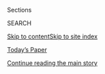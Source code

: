 <div id="app">

<div>

<div class="NYTAppHideMasthead css-zz1s19 e1suatyy0">

<div class="section css-ui9rw0 e1suatyy2">

<div class="css-11hrj97 er09x8g0">

<div class="css-6n7j50">

</div>

<span class="css-1dv1kvn">Sections</span>

<div class="css-10488qs">

<span class="css-1dv1kvn">SEARCH</span>

</div>

[Skip to content](#site-content)[Skip to site
index](#site-index)

</div>

<div class="css-10698na e1huz5gh0">

</div>

</div>

<div id="masthead-bar-one" class="section hasLinks css-15hmgas e1csuq9d3">

<div class="css-uqyvli e1csuq9d0">

</div>

<div class="css-1uqjmks e1csuq9d1">

</div>

<div class="css-9e9ivx">

[](https://myaccount.nytimes.com/auth/login?response_type=cookie&client_id=vi)

</div>

<div class="css-1bvtpon e1csuq9d2">

[Today’s Paper](https://www.nytimes.com/section/todayspaper)

</div>

</div>

</div>

</div>

<div data-aria-hidden="false">

<div id="site-content" data-role="main">

<div id="top-wrapper" class="css-15p45cc eaca97t0" type="top">

<div id="top-slug" class="css-19x0jxb eaca97t1" hidden="">

Advertisement

</div>

[Continue reading the main
story](#after-top)

<div class="ad top-wrapper" style="text-align:center;height:100%;display:block;min-height:90px">

<div id="top" class="place-ad" data-position="top" data-size-key="top">

</div>

</div>

<div id="after-top">

</div>

</div>

<div id="collection-t-food" class="section css-15h4p1b e9abtgs0">

<div class="css-1j21atc e1svk9qx1">

<div class="css-2fant5 e1svk9qx2">

<div class="css-9dfq42 eu54l5x0">

<div id="sponsor-wrapper" class="css-7a1pgi eaca97t0" type="sponsor" hidden="">

<div id="sponsor-slug" class="css-1l4mleb eaca97t1" hidden="">

Supported by

</div>

[Continue reading the main
story](#after-sponsor)

<div id="sponsor" class="ad sponsor-wrapper" style="text-align:left;height:100%;display:block">

</div>

<div id="after-sponsor">

</div>

</div>

</div>

### <span class="css-1j5banm ezz4tcd1">[T Magazine](/section/t-magazine)</span>

</div>

<div class="css-nfcc9b e1svk9qx3">

<div class="css-vl9dhg e1svk9qx5">

<div class="css-1nrhkj6 e1svk9qx6">

# Food

<div class="follow-button-placeholder" data-collection-id="">

</div>

</div>

</div>

</div>

</div>

<div class="css-4svvz1 ekkqrpp0">

<div id="collection-highlights-container" class="section css-18l1u7x e46isfb1">

<div class="css-m1whxf ekkqrpp1">

## Highlights

1.  ![<span class="css-473pcf e1oaj3zl2"><span class="css-1dv1kvn">Credit</span>Skye
    McAlpine</span>](https://static01.nyt.com/images/2020/07/28/t-magazine/27tmag-mcalpine-slide-GUB5/27tmag-mcalpine-slide-GUB5-threeByTwoMediumAt2X.jpg)
    
    <div class="css-xbztij">
    
    <div class="css-1hyfx7x">
    
    [![](https://static01.nyt.com/images/2020/07/28/t-magazine/27tmag-mcalpine-slide-GUB5/27tmag-mcalpine-slide-GUB5-thumbStandard.jpg)](/2020/07/29/t-magazine/skye-mcalpine-pasta-cooking.html)
    
    </div>
    
    ### One Good Meal
    
    ## [A Food Writer’s Sicilian Pasta Dish — and Tips for Sharing It](/2020/07/29/t-magazine/skye-mcalpine-pasta-cooking.html)
    
    Skye McAlpine has made a name for herself serving bountiful meals to
    large groups of friends. During lockdown, she’s discovered the joy
    of cooking for just one or
    two.
    
    <span class="css-me3p27"></span><span class="css-nds4d6 e4e4i5l3"></span><span class="css-9voj2j">By
    <span class="css-1baulvz last-byline" itemprop="name">Isabel
    Wilkinson</span></span>
    
    </div>

2.  1.  ![<span class="css-473pcf e1oaj3zl2"><span class="css-1dv1kvn">Credit</span>Patricia
        Heal. Prop Stylist: Martin
        Bourne</span>](https://static01.nyt.com/images/2020/07/14/t-magazine/14tmag-plague/14tmag-plague-threeByTwoMediumAt2X.jpg)
        
        <div class="css-1r9cexg">
        
        <div class="css-1ox3lt4">
        
        [![](https://static01.nyt.com/images/2020/07/14/t-magazine/14tmag-plague/14tmag-plague-thumbStandard.jpg)](/2020/07/16/t-magazine/eating-food-during-plague.html)
        
        </div>
        
        ## [What We Eat During a Plague](/2020/07/16/t-magazine/eating-food-during-plague.html)
        
        Over the past months, Americans have embraced comfort food with
        a renewed fervor. But this isn’t the first time culinary habits
        have shifted during a
        pandemic.
        
        <span class="css-me3p27"></span><span class="css-nds4d6 e4e4i5l3"></span><span class="css-9voj2j">By
        <span class="css-1baulvz last-byline" itemprop="name">Michael
        Snyder</span></span>
        
        </div>
    
    2.  ![<span class="css-473pcf e1oaj3zl2"><span class="css-1dv1kvn">Credit</span>Courtesy
        of
        Dante</span>](https://static01.nyt.com/images/2020/05/28/t-magazine/dante-slide-0AFX/dante-slide-0AFX-threeByTwoMediumAt2X-v3.jpg)
        
        <div class="css-1r9cexg">
        
        <div class="css-1ox3lt4">
        
        [![](https://static01.nyt.com/images/2020/05/28/t-magazine/dante-slide-0AFX/dante-slide-0AFX-thumbStandard.jpg)](/2020/06/12/t-magazine/caffe-dante-nyc.html)
        
        </div>
        
        ### The 212
        
        ## [The Italian Cafe Where New Yorkers Sample La Dolce Vita](/2020/06/12/t-magazine/caffe-dante-nyc.html)
        
        For generations, Caffé Dante served aperitivi to Manhattanites
        at its sought-after sidewalk tables. Now, the reimagined version
        is offering Negronis to
        go.
        
        <span class="css-me3p27"></span><span class="css-nds4d6 e4e4i5l3"></span><span class="css-9voj2j">By
        <span class="css-1baulvz last-byline" itemprop="name">Reggie
        Nadelson</span></span>
        
        </div>
    
    3.  ![<span class="css-473pcf e1oaj3zl2"><span class="css-1dv1kvn">Credit</span>Moira
        Tarmy</span>](https://static01.nyt.com/images/2020/06/19/t-magazine/19tmag-kamm/19tmag-kamm-threeByTwoMediumAt2X.jpg)
        
        <div class="css-1r9cexg">
        
        <div class="css-1ox3lt4">
        
        [![](https://static01.nyt.com/images/2020/06/19/t-magazine/19tmag-kamm/19tmag-kamm-thumbStandard.jpg)](/2020/06/26/t-magazine/jesse-kamm-quinoa-bowl-recipe.html)
        
        </div>
        
        ### One Good Meal
        
        ## [A Fashion Designer’s Reimagining of a Quinoa Bowl](/2020/06/26/t-magazine/jesse-kamm-quinoa-bowl-recipe.html)
        
        Jesse Kamm makes this medley of vegetables and quinoa as often
        as twice a
        week.
        
        <span class="css-me3p27"></span><span class="css-nds4d6 e4e4i5l3"></span><span class="css-9voj2j">By
        <span class="css-1baulvz last-byline" itemprop="name">Nick
        Marino</span></span>
        
        </div>

</div>

<div class="css-1xdhyk6 e46isfb0">

<div class="css-zk12ih ef6si7p0">

1.  ![<span class="css-kfv9p0 e1oaj3zl2"><span class="css-1dv1kvn">Credit</span>Tony
    Floyd</span>](https://static01.nyt.com/images/2020/04/13/t-magazine/13tmag-cultureimages-slide-NXLX/13tmag-cultureimages-slide-NXLX-videoLarge-v2.jpg)
    
    <div class="css-10wtrbd">
    
    ## [Enrique Olvera and His Culinary Heirs Have Changed How and What We Eat](/interactive/2020/04/13/t-magazine/enrique-olvera-chef.html)
    
    The influential chef has reconceived Mexican cuisine, both in his
    own country and
    beyond.
    
    <span class="css-me3p27"></span>
    
    </div>

2.  ![<span class="css-kfv9p0 e1oaj3zl2"><span class="css-1dv1kvn">Credit</span>Sofía
    Probert</span>](https://static01.nyt.com/images/2020/04/13/t-magazine/13tmag-olvera-recipe/13tmag-olvera-recipe-videoLarge.jpg)
    
    <div class="css-10wtrbd">
    
    ## [Enrique Olvera’s Satisfying, Adaptable Vegetable Soup](/2020/04/13/t-magazine/enrique-olvera-vegetable-soup-recipe.html)
    
    The chef shares his recipe for a hearty broth-based dish, inspired
    by the version his grandmother used to
    make.
    
    <span class="css-me3p27"></span><span class="css-nds4d6 e4e4i5l3"></span><span class="css-9voj2j">By
    <span class="css-1baulvz last-byline" itemprop="name">Merrell
    Hambleton</span></span>
    
    </div>

3.  ### One Good Meal
    
    ![<span class="css-kfv9p0 e1oaj3zl2"><span class="css-1dv1kvn">Credit</span>Matthew
    Johnson</span>](https://static01.nyt.com/images/2020/05/12/t-magazine/liz-lambert/liz-lambert-videoLarge-v2.jpg)
    
    <div class="css-10wtrbd">
    
    ## [A Hotelier’s Spicy Fish Stew](/2020/05/18/t-magazine/liz-lambert-bouillabaisse-recipe.html)
    
    As she prepares to embark on a new chapter, Liz Lambert has
    rediscovered the joy of sharing food with her
    family.
    
    <span class="css-me3p27"></span><span class="css-nds4d6 e4e4i5l3"></span><span class="css-9voj2j">By
    <span class="css-1baulvz last-byline" itemprop="name">Nick
    Marino</span></span>
    
    </div>

4.  ![<span class="css-kfv9p0 e1oaj3zl2"><span class="css-1dv1kvn">Credit</span>Emma
    Hardy</span>](https://static01.nyt.com/images/2020/05/17/t-magazine/17tmag-xian-slide-6UTN/17tmag-xian-slide-6UTN-videoLarge-v2.jpg)
    
    <div class="css-10wtrbd">
    
    ## [Eating in Xi’an, Where Wheat and Lamb Speak to China’s Varied Palate](/2020/05/11/t-magazine/xian-china-food.html)
    
    In the city’s Muslim Quarter, meals are a celebration of
    globalization and ethnic diversity — and a lasting defense against
    erasure.
    
    <span class="css-me3p27"></span><span class="css-nds4d6 e4e4i5l3"></span><span class="css-9voj2j">By
    <span class="css-1baulvz last-byline" itemprop="name">Ligaya
    Mishan</span></span>
    
    </div>

5.  ### One Good Meal
    
    ![<span class="css-kfv9p0 e1oaj3zl2"><span class="css-1dv1kvn">Credit</span>Paul
    Quitoriano</span>](https://static01.nyt.com/images/2020/03/10/t-magazine/10tmag-taseer-03/10tmag-taseer-03-videoLarge.jpg)
    
    <div class="css-10wtrbd">
    
    ## [A Chicken Biryani Recipe That Brings People Together](/2020/03/10/t-magazine/aatish-taseer-chicken-biryani.html)
    
    For the writer Aatish Taseer, a childhood staple has taken on new
    resonance in light of Delhi’s citizenship
    protests.
    
    <span class="css-me3p27"></span><span class="css-nds4d6 e4e4i5l3"></span><span class="css-9voj2j">By
    <span class="css-1baulvz last-byline" itemprop="name">Nick
    Marino</span></span>
    
    </div>

</div>

</div>

<div class="css-1xdhyk6 e46isfb0">

<div class="css-zk12ih ef6si7p0">

1.  ![<span class="css-kfv9p0 e1oaj3zl2"><span class="css-1dv1kvn">Credit</span>Clockwise
    from top left: Aya Brackett; Scott J. Ross; George Etheredge; Yuki
    Sugiura</span>](https://static01.nyt.com/images/2020/03/18/t-magazine/18tmag-selfdispromo/18tmag-selfdispromo-videoLarge-v3.jpg)
    
    <div class="css-10wtrbd">
    
    ## [T’s Guide to Staying at Home, and Making the Best of It](/2020/03/19/t-magazine/stay-at-home-coronavirus-ideas.html)
    
    Hunkering down in isolation? Keep the stress at bay with a delicious
    meal, some self-care and a riveting
    read.
    
    <span class="css-me3p27"></span>
    
    </div>

2.  ### One Good Meal
    
    ![<span class="css-kfv9p0 e1oaj3zl2"><span class="css-1dv1kvn">Credit</span>Joann
    Pai</span>](https://static01.nyt.com/images/2020/04/19/t-magazine/16tmag-kerzon/16tmag-kerzon-videoLarge.jpg)
    
    <div class="css-10wtrbd">
    
    ## [The Galette Recipe One French Creative Director Grew Up On](/2020/04/16/t-magazine/galette-recipe-pierre-alexis-delaplace.html)
    
    At his grandmother’s cottage in Brittany, Pierre-Alexis Delaplace of
    Kerzon would wait, somewhat impatiently, for this savory
    treat.
    
    <span class="css-me3p27"></span><span class="css-nds4d6 e4e4i5l3"></span><span class="css-9voj2j">By
    <span class="css-1baulvz last-byline" itemprop="name">Nick
    Marino</span></span>
    
    </div>

3.  ![<span class="css-kfv9p0 e1oaj3zl2"><span class="css-1dv1kvn">Credit</span>Photo
    by Sharon Core. Food styling by Young Gun Lee. Prop styling by Maria
    Santana</span>](https://static01.nyt.com/images/2020/02/17/t-magazine/17tmag-banquets/17tmag-banquets-videoLarge.jpg)
    
    <div class="css-10wtrbd">
    
    ## [When Did Gluttony Become So Glamorous?](/2020/02/21/t-magazine/fashion-banquets.html)
    
    Over-the-top banquets have long been viewed as harbingers of
    impending doom. Their recent resurgence on the fashion circuit feels
    like a cheeky comment on the
    times.
    
    <span class="css-me3p27"></span><span class="css-nds4d6 e4e4i5l3"></span><span class="css-9voj2j">By
    <span class="css-1baulvz last-byline" itemprop="name">Ligaya
    Mishan</span></span>
    
    </div>

4.  ### The 212
    
    ![<span class="css-kfv9p0 e1oaj3zl2"><span class="css-1dv1kvn">Credit</span>Courtesy
    of Schaller &
    Weber</span>](https://static01.nyt.com/images/2020/02/26/t-magazine/26tmag-shaller-slide-NTRZ/26tmag-shaller-slide-NTRZ-videoLarge-v2.jpg)
    
    <div class="css-10wtrbd">
    
    ## [The Butcher Shop Keeping Old World Delicacies Alive](/2020/02/26/t-magazine/schaller-weber.html)
    
    Schaller & Weber, in New York’s once predominantly German Yorkville
    neighborhood, has supplied the city with knackwurst and sauerkraut
    for three
    generations.
    
    <span class="css-me3p27"></span><span class="css-nds4d6 e4e4i5l3"></span><span class="css-9voj2j">By
    <span class="css-1baulvz last-byline" itemprop="name">Reggie
    Nadelson</span></span>
    
    </div>

5.  ### Food Matters
    
    ![<span class="css-kfv9p0 e1oaj3zl2"><span class="css-1dv1kvn">Credit</span>Photo
    by Patricia Heal. Food styling by Young Gun Lee. Prop styling by
    Victoria
    Petro-Conroy</span>](https://static01.nyt.com/images/2020/02/13/t-magazine/13tmag-palestinianfood-slide-TQLV/13tmag-palestinianfood-slide-TQLV-videoLarge.jpg)
    
    <div class="css-10wtrbd">
    
    ## [The Rise of Palestinian Food](/2020/02/12/t-magazine/palestinian-food.html)
    
    Cookbook authors and chefs are arguing for their place at the table
    — to chronicle recipes, safeguard ingredients and assert a sense
    of
    humanity.
    
    <span class="css-me3p27"></span><span class="css-nds4d6 e4e4i5l3"></span><span class="css-9voj2j">By
    <span class="css-1baulvz last-byline" itemprop="name">Ligaya
    Mishan</span></span>
    
    </div>

</div>

</div>

</div>

<div id="mid1-wrapper" class="css-1mn4oms eaca97t0" type="rank">

<div id="mid1-slug" class="css-1tag3rd eaca97t1">

Advertisement

</div>

[Continue reading the main
story](#after-mid1)

<div id="mid1" class="ad mid1-wrapper" style="text-align:center;height:100%;display:block">

</div>

<div id="after-mid1">

</div>

</div>

</div>

<div class="css-185go5a e1o5byef0">

<div class="css-15cbhtu">

  - [Latest](#stream-panel)
  - <span class="css-6n7j50">Search</span>
    <div class="control">
    <div class="label-container css-1dv1kvn">
    Search
    </div>
    <div class="css-wm4t3d">
    **<span id="clear-search-input" class="css-1dv1kvn">Clear this text
    input</span>
    </div>
    </div>
    <span class="css-1iovbfw"></span>

<div id="stream-panel" class="section css-8msx5b e1jz0cab1">

<div class="css-13mho3u">

1.  
    
    <div class="css-1cp3ece">
    
    <div class="css-1l4spti">
    
    [](/2020/07/30/t-magazine/the-t-list-five-things-we-recommend-this-week.html)
    
    <div class="css-79elbk">
    
    ![](https://static01.nyt.com/images/2020/07/31/t-magazine/29tmag-newsletter-slide-8YU1-print/29tmag-newsletter-slide-8YU1-thumbWide.jpg?quality=75&auto=webp&disable=upscale)
    
    </div>
    
    ## The T List: Five Things We Recommend This Week
    
    Farm dining, a Parisian floral gallery, Ruth Asawa stamps — and
    more.
    
    <div class="css-15yh6bw ea5icrr0">
    
    </div>
    
    </div>
    
    <div class="css-156habm e1xfvim33">
    
    </div>
    
    </div>

2.  
    
    <div class="css-1cp3ece">
    
    <div class="css-1l4spti">
    
    [](/2020/07/17/t-magazine/summer-recipes-arjamolho-soup-vanessa-barragao.html)
    
    <div class="css-79elbk">
    
    ![](https://static01.nyt.com/images/2020/07/15/t-magazine/15tmag-barragao-03/15tmag-barragao-03-thumbWide.jpg?quality=75&auto=webp&disable=upscale)
    
    </div>
    
    ### <span class="css-m70j1g">One Good Meal</span>
    
    ## A Portuguese Artist’s Chilled Tomato Soup
    
    For a simple lunch or dinner, Vanessa Barragão often makes
    arjamolho, which is healthy, flavorful and perfect for summer.
    
    <div class="css-15yh6bw ea5icrr0">
    
    By <span class="css-1n7hynb">Nick
    Marino</span>
    
    </div>
    
    </div>
    
    <div class="css-156habm e1xfvim33">
    
    </div>
    
    </div>

3.  
    
    <div class="css-1cp3ece">
    
    <div class="css-1l4spti">
    
    [](/2020/07/16/t-magazine/margo-price-album-tlist.html)
    
    <div class="css-79elbk">
    
    ![](https://static01.nyt.com/images/2020/07/15/t-magazine/15tmag-tlist-slide-TBXG/15tmag-tlist-slide-TBXG-thumbWide-v2.jpg?quality=75&auto=webp&disable=upscale)
    
    </div>
    
    ## The T List: Five Things We Recommend This Week
    
    Unisex jerkins, raw vinegars, classic sportswear — and
    more.
    
    <div class="css-15yh6bw ea5icrr0">
    
    </div>
    
    </div>
    
    <div class="css-156habm e1xfvim33">
    
    </div>
    
    </div>

4.  
    
    <div class="css-1cp3ece">
    
    <div class="css-1l4spti">
    
    [](/2020/07/02/t-magazine/kenzo-vans-tlist.html)
    
    <div class="css-79elbk">
    
    ![](https://static01.nyt.com/images/2020/07/01/t-magazine/01tmag-newsletter-slide-LL2I/01tmag-newsletter-slide-LL2I-thumbWide.jpg?quality=75&auto=webp&disable=upscale)
    
    </div>
    
    ## The T List: Five Things We Recommend This Week
    
    Three-course French meals for the home, a new Greek hotel — and
    more.
    
    <div class="css-15yh6bw ea5icrr0">
    
    </div>
    
    </div>
    
    <div class="css-156habm e1xfvim33">
    
    </div>
    
    </div>

5.  
    
    <div class="css-1cp3ece">
    
    <div class="css-1l4spti">
    
    [](/2020/06/27/at-home/coronavirus-make-mocktails.html)
    
    <div class="css-79elbk">
    
    ![](https://static01.nyt.com/images/2020/06/28/multimedia/28ah-mocktail02/merlin_172221687_89d28f94-614c-4974-bbb7-966060369d80-thumbWide.jpg?quality=75&auto=webp&disable=upscale)
    
    </div>
    
    ## Make It the Summer of the Mocktail
    
    Sophisticated drinks don’t have to include alcohol. For your next
    socially distant drink, mix up a pitcher.
    
    <div class="css-15yh6bw ea5icrr0">
    
    By <span class="css-1n7hynb">Florence
    Fabricant</span>
    
    </div>
    
    </div>
    
    <div class="css-156habm e1xfvim33">
    
    </div>
    
    </div>

6.  
    
    <div class="css-1cp3ece">
    
    <div class="css-1l4spti">
    
    [](/2020/06/24/realestate/grow-garlic-garden-organic.html)
    
    <div class="css-79elbk">
    
    ![](https://static01.nyt.com/images/2020/06/28/realestate/24garden1/oakImage-1592848528045-thumbWide.jpg?quality=75&auto=webp&disable=upscale)
    
    </div>
    
    ### <span class="css-m70j1g">IN THE GARDEN</span>
    
    ## The Garlic Will Tell You When It’s Time
    
    Lessons from an organic garlic farmer on how to grow, harvest and
    cure garlic at home.
    
    <div class="css-15yh6bw ea5icrr0">
    
    By <span class="css-1n7hynb">Margaret
    Roach</span>
    
    </div>
    
    </div>
    
    <div class="css-156habm e1xfvim33">
    
    </div>
    
    </div>

7.  
    
    <div class="css-1cp3ece">
    
    <div class="css-1l4spti">
    
    [](/2020/06/16/travel/wineries-distilleries-farm-stay-cooking-schools-virus.html)
    
    <div class="css-79elbk">
    
    ![](https://static01.nyt.com/images/2020/06/11/travel/16food-and-drink-virus-1/16food-and-drink-virus-1-thumbWide-v3.jpg?quality=75&auto=webp&disable=upscale)
    
    </div>
    
    ## As Travel Resumes, Wineries, Cooking Schools and Others Get Creative
    
    Distilleries, cooking schools, wineries and food halls from
    California to South Minneapolis are adjusting to social distancing
    and hygiene in a new era of travel.
    
    <div class="css-15yh6bw ea5icrr0">
    
    By <span class="css-1n7hynb">Lauren
    Sloss</span>
    
    </div>
    
    </div>
    
    <div class="css-156habm e1xfvim33">
    
    </div>
    
    </div>

8.  
    
    <div class="css-1cp3ece">
    
    <div class="css-1l4spti">
    
    [](/2020/06/05/at-home/how-to-make-sorbet.html)
    
    <div class="css-79elbk">
    
    ![](https://static01.nyt.com/images/2020/06/07/multimedia/07ah-sorbet1/merlin_173216511_3c2f37df-8f88-42c9-a435-9d39d655b549-thumbWide.jpg?quality=75&auto=webp&disable=upscale)
    
    </div>
    
    ## With a Turn of the Can Opener, Make Sorbet
    
    An almost 25-year-old hack lets you use a food processor and canned
    fruit to create frozen treats.
    
    <div class="css-15yh6bw ea5icrr0">
    
    By <span class="css-1n7hynb">Florence
    Fabricant</span>
    
    </div>
    
    </div>
    
    <div class="css-156habm e1xfvim33">
    
    </div>
    
    </div>

9.  
    
    <div class="css-1cp3ece">
    
    <div class="css-1l4spti">
    
    [](/2020/05/31/world/europe/coronavirus-prawn-spain.html)
    
    <div class="css-79elbk">
    
    ![](https://static01.nyt.com/images/2020/05/28/world/00virus-spain-fish01sub/00virus-spain-fish01sub-thumbWide.jpg?quality=75&auto=webp&disable=upscale)
    
    </div>
    
    ## Coronavirus Turns a Spanish Sea Delicacy Back Into Daily Fare
    
    With high-end restaurants closed, the price of prawns has tumbled,
    allowing fishmongers to pick up the shellfish at a discount and
    offer them to a much broader clientele.
    
    <div class="css-15yh6bw ea5icrr0">
    
    By <span class="css-1n7hynb">Raphael
    Minder</span>
    
    </div>
    
    </div>
    
    <div class="css-156habm e1xfvim33">
    
    </div>
    
    </div>

10. 
    
    <div class="css-1cp3ece">
    
    <div class="css-1l4spti">
    
    [](/2020/05/29/at-home/coronavirus-how-to-make-limoncello.html)
    
    <div class="css-79elbk">
    
    ![](https://static01.nyt.com/images/2020/05/31/multimedia/31ah-limoncello1/31ah-limoncello1-thumbWide.jpg?quality=75&auto=webp&disable=upscale)
    
    </div>
    
    ## If You’ve Got Lemons, Make Limoncello
    
    You’ll also need alcohol, sugar and, most of all, patience.
    
    <div class="css-15yh6bw ea5icrr0">
    
    By <span class="css-1n7hynb">Adriana Balsamo</span>
    
    </div>
    
    </div>
    
    <div class="css-156habm e1xfvim33">
    
    </div>
    
    </div>

<div class="css-13mho3u">

<div class="css-1t62hi8">

<div class="css-1stvaey">

Show
More

<div>

<div style="border:0;clip:rect(0 0 0 0);height:1px;margin:-1px;overflow:hidden;white-space:nowrap;padding:0;width:1px;position:absolute" data-role="log" data-aria-live="assertive">

</div>

<div style="border:0;clip:rect(0 0 0 0);height:1px;margin:-1px;overflow:hidden;white-space:nowrap;padding:0;width:1px;position:absolute" data-role="log" data-aria-live="assertive">

</div>

<div style="border:0;clip:rect(0 0 0 0);height:1px;margin:-1px;overflow:hidden;white-space:nowrap;padding:0;width:1px;position:absolute" data-role="log" data-aria-live="polite">

</div>

<div style="border:0;clip:rect(0 0 0 0);height:1px;margin:-1px;overflow:hidden;white-space:nowrap;padding:0;width:1px;position:absolute" data-role="log" data-aria-live="polite">

</div>

</div>

</div>

</div>

</div>

</div>

<div class="css-g6hk37 supplemental">

<div id="mid2-wrapper" class="css-10wkyv7 eaca97t0" type="lede">

<div id="mid2-slug" class="css-1tag3rd eaca97t1">

Advertisement

</div>

[Continue reading the main
story](#after-mid2)

<div id="mid2" class="ad mid2-wrapper" style="text-align:center;height:100%;display:block;min-height:250px">

</div>

<div id="after-mid2">

</div>

</div>

## Sign Up for the Open Thread Newsletter

<div class="css-hftqp3">

</div>

[SIGN UP](/newsletters/signup/TZ)

<div id="mktg-wrapper" class="css-oxle51 eaca97t0" type="mktg">

<div id="mktg-slug" class="css-1tag3rd eaca97t1">

Advertisement

</div>

[Continue reading the main
story](#after-mktg)

<div id="mktg" class="ad mktg-wrapper" style="text-align:center;height:100%;display:block">

</div>

<div id="after-mktg">

</div>

</div>

</div>

</div>

</div>

</div>

</div>

</div>

## Site Index

<div>

</div>

## Site Information Navigation

  - [© <span>2020</span> <span>The New York Times
    Company</span>](https://help.nytimes.com/hc/en-us/articles/115014792127-Copyright-notice)

<!-- end list -->

  - [NYTCo](https://www.nytco.com/)
  - [Contact
    Us](https://help.nytimes.com/hc/en-us/articles/115015385887-Contact-Us)
  - [Work with us](https://www.nytco.com/careers/)
  - [Advertise](https://nytmediakit.com/)
  - [T Brand Studio](http://www.tbrandstudio.com/)
  - [Your Ad
    Choices](https://www.nytimes.com/privacy/cookie-policy#how-do-i-manage-trackers)
  - [Privacy](https://www.nytimes.com/privacy)
  - [Terms of
    Service](https://help.nytimes.com/hc/en-us/articles/115014893428-Terms-of-service)
  - [Terms of
    Sale](https://help.nytimes.com/hc/en-us/articles/115014893968-Terms-of-sale)
  - [Site
    Map](https://spiderbites.nytimes.com)
  - [Help](https://help.nytimes.com/hc/en-us)
  - [Subscriptions](https://www.nytimes.com/subscription?campaignId=37WXW)

</div>

</div>
